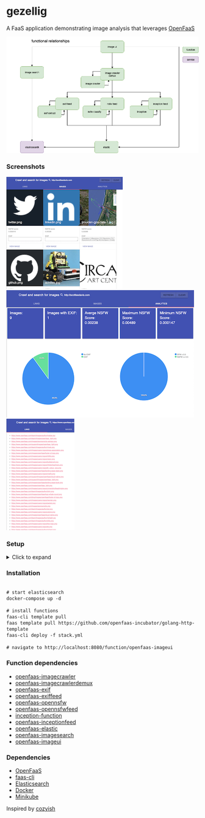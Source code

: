 # gezellig
A FaaS application demonstrating image analysis that leverages [OpenFaaS](https://openfaas.com)

![](gezellig.png)

### Screenshots

![](images.png)
![](analytics.png)
![](links.png)

### Setup
<details>
  <summary>Click to expand</summary>
  
```bash
# create a cluster.  (minikube in this example)
minikube start --vm-driver=hyperkit \
  --memory 4048mb \
  --kubernetes-version='v1.15.0'

# install k3sup
curl -SLfs https://get.k3sup.dev | sudo sh

# install openfaas
k3sup app install openfaas --load-balancer

# Get the faas-cli
curl -SLsf https://cli.openfaas.com | sudo sh

# Forward the gateway to your machine
kubectl rollout status -n openfaas deploy/gateway
kubectl port-forward -n openfaas svc/gateway 8080:8080 &

# If basic auth is enabled, you can now log into your gateway:
PASSWORD=$(kubectl get secret -n openfaas basic-auth -o jsonpath="{.data.basic-auth-password}" | base64 --decode; echo)
echo -n $PASSWORD | faas-cli login --username admin --password-stdin

# OPTIONAL run grafana in openfaas namespace
kubectl -n openfaas run \
--image=stefanprodan/faas-grafana:4.6.3 \
--port=3000 \
grafana
kubectl -n openfaas expose deployment grafana \
--type=NodePort \
--name=grafana
GRAFANA_PORT=$(kubectl -n openfaas get svc grafana -o jsonpath="{.spec.ports[0].nodePort}")
GRAFANA_URL=http://localhost:$GRAFANA_PORT/dashboard/db/openfaas
port-forward deployment/grafana 3000:3000 -n openfaas &

# OPTIONAL install metrics-server
k3sup app install metrics-server

# update default timeouts to 5 minutes
kubectl get deploy/gateway -n openfaas -o yaml > gateway.yaml
#.. edit gateway.yaml
# change these values
#        - name: read_timeout
#          value: 65s
#        - name: write_timeout
#          value: 65s
#        - name: upstream_timeout
#          value: 60s
#          ...
#        - name: read_timeout
#          value: 60s
#        - name: write_timeout
#          value: 60s
# to the values
#        - name: read_timeout
#          value: 300s
#        - name: write_timeout
#          value: 300s
#        - name: upstream_timeout
#          value: 295s
#          ...
#        - name: read_timeout
#          value: 300s
#        - name: write_timeout
#          value: 300s
# apply changes
kubectl apply -f gateway.yaml

```
</details>

### Installation
```

# start elasticsearch
docker-compose up -d

# install functions
faas-cli template pull
faas template pull https://github.com/openfaas-incubator/golang-http-template
faas-cli deploy -f stack.yml

# navigate to http://localhost:8080/function/openfaas-imageui
```

### Function dependencies
* [openfaas-imagecrawler](https://github.com/servernull/openfaas-imagecrawler)
* [openfaas-imagecrawlerdemux](https://github.com/servernull/openfaas-imagecrawlerdemux)
* [openfaas-exif](https://github.com/servernull/openfaas-exif)
* [openfaas-exiffeed](https://github.com/servernull/openfaas-exiffeed)
* [openfaas-opennsfw](https://github.com/servernull/openfaas-opennsfw)
* [openfaas-opennsfwfeed](https://github.com/servernull/openfaas-opennsfwfeed)
* [inception-function](https://github.com/faas-and-furious/inception-function)
* [openfaas-inceptionfeed](https://github.com/servernull/openfaas-inceptionfeed)
* [openfaas-elastic](https://github.com/servernull/openfaas-elastic)
* [openfaas-imagesearch](https://github.com/servernull/openfaas-imagesearch)
* [openfaas-imageui](https://github.com/servernull/openfaas-imageui)

### Dependencies
* [OpenFaaS](http://openfaas.com)
* [faas-cli](https://github.com/openfaas/faas-cli)
* [Elasticsearch](https://www.elastic.co/)
* [Docker]()
* [Minikube]()

Inspired by [cozyish](https://github.com/scottleedavis/cozyish)

